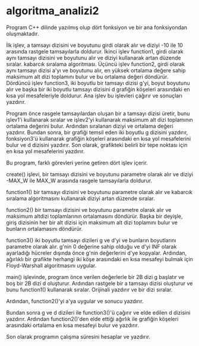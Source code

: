# algoritma_analizi2
 
Program C++ dilinde yazılmış olup dört fonksiyon ve bir ana fonksiyondan oluşmaktadır.

İlk işlev, a tamsayı dizisini ve boyutunu girdi olarak alır ve diziyi -10 ile 10 arasında rastgele tamsayılarla doldurur. İkinci işlev function1, girdi olarak aynı tamsayı dizisini ve boyutunu alır ve diziyi kullanarak artan düzende sıralar. kabarcık sıralama algoritması. Üçüncü işlev function2, girdi olarak aynı tamsayı dizisi a'yı ve boyutunu alır, en yüksek ortalama değere sahip maksimum alt dizi toplamını bulur ve bu ortalama değeri döndürür. Dördüncü işlev function3, iki boyutlu bir tamsayı dizisi g'yi, boyut boyutunu alır ve başka bir iki boyutlu tamsayı dizisini d grafiğin köşeleri arasındaki en kısa yol mesafeleriyle doldurur. Ana işlev bu işlevleri çağırır ve sonuçları yazdırır.

Program önce rasgele tamsayılardan oluşan bir a tamsayı dizisi üretir, bunu işlev1'i kullanarak sıralar ve işlev2'yi kullanarak maksimum alt dizi toplamının ortalama değerini bulur. Ardından sıralanan diziyi ve ortalama değeri yazdırır. Bundan sonra, bir grafiği temsil eden iki boyutlu g dizisini yazdırır, fonksiyon3'ü kullanarak grafiğin köşeleri arasındaki en kısa yol mesafelerini bulur ve d dizisini yazdırır. Son olarak, grafikteki belirli bir tepe noktası için en kısa yol mesafelerini yazdırır. 



Bu program, farklı görevleri yerine getiren dört işlev içerir.

create() işlevi, bir tamsayı dizisini ve boyutunu parametre olarak alır ve diziyi -MAX_W ile MAX_W arasında rasgele tamsayılarla doldurur.

function1() bir tamsayı dizisini ve boyutunu parametre olarak alır ve kabarcık sıralama algoritmasını kullanarak diziyi artan düzende sıralar.

function2() bir tamsayı dizisini ve boyutunu parametre olarak alır ve maksimum altdizi toplamlarının ortalamasını döndürür. Başka bir deyişle, giriş dizisinin her bir alt dizisi için maksimum alt dizi toplamını bulur ve bunların ortalamasını döndürür.

function3() iki boyutlu tamsayı dizileri g ve d'yi ve bunların boyutlarını parametre olarak alır. g'nin 0 değerine sahip olduğu ve d'yi INF olarak ayarladığı hücreler dışında önce g'nin değerlerini d'ye kopyalar. Ardından, ağırlıklı bir grafikte herhangi iki köşe arasındaki en kısa mesafeyi bulmak için Floyd-Warshall algoritmasını uygular.

main() işlevinde, program önce verilen değerlerle bir 2B dizi g başlatır ve boş bir 2B dizi d oluşturur. Ardından rastgele bir a tamsayı dizisi oluşturur ve bunu function1() kullanarak sıralar. Orijinali yazdırır ve bir dizi sıralar.

Ardından, function2()'yi a'ya uygular ve sonucu yazdırır.

Bundan sonra g ve d dizileri ile function3()'ü çağırır ve elde edilen d dizisini yazdırır. Ardından function2()'den elde ettiği ağırlık ile grafiğin köşeleri arasındaki ortalama en kısa mesafeyi bulur ve yazdırır.

Son olarak programın çalışma süresini hesaplar ve yazdırır.
